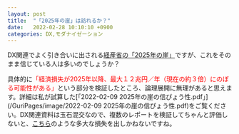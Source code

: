 ```yaml
---
layout: post
title:  "「2025年の崖」は訪れるか？"
date:   2022-02-28 10:10:10 +0900
categories: DX,モダナイゼーション
---
```

DX関連でよく引き合いに出される[経産省の「2025年の崖」](https://www.meti.go.jp/shingikai/mono_info_service/digital_transformation/20180907_report.html)ですが、これをそのまま信じている人は多いのでしょうか？ 

具体的に<span style="color: red">「経済損失が2025年以降、最大１２兆円／年（現在の約３倍）にのぼる可能性がある」</span>という部分を検証したところ、論理展開に無理があると思えます。詳細は私が試算した[「2022-02-09 2025年の崖の信ぴょう性.pdf」](/GuriPages/image/2022-02-09 2025年の崖の信ぴょう性.pdf)をご覧ください。DX関連資料は玉石混交なので、複数のレポートを検証してちゃんと評価しないと、[こちら](https://diamond.jp/articles/-/293800)のような多大な損失を出しかねないですね。
